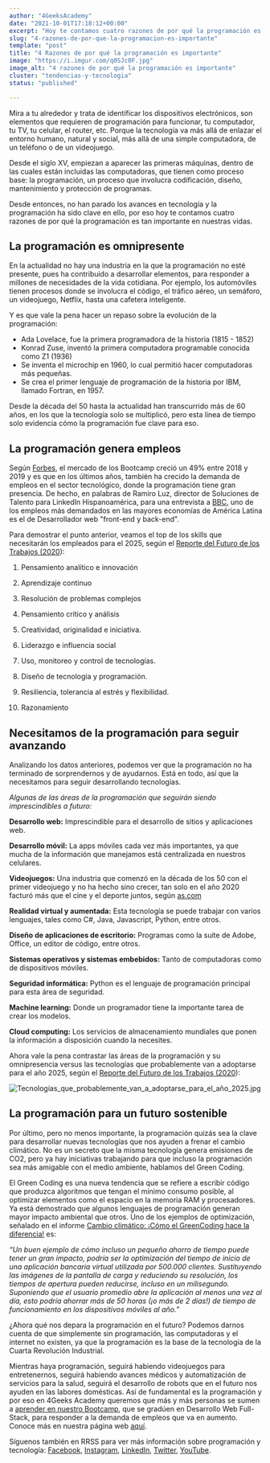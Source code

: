 ```yaml
---
author: "4GeeksAcademy"
date: "2021-10-01T17:18:12+00:00"
excerpt: "Hoy te contamos cuatro razones de por qué la programación es tan importante en nuestras vidas."
slug: "4-razones-de-por-que-la-programacion-es-importante"
template: "post"
title: "4 Razones de por qué la programación es importante"
image: "https://i.imgur.com/q0SJc0F.jpg"
image_alt: "4 razones de por qué la programación es importante"
cluster: "tendencias-y-tecnologia"
status: "published"

---
```


Mira a tu alrededor y trata de identificar los dispositivos electrónicos, son elementos que requieren de programación para funcionar, tu computador, tu TV, tu celular, el router, etc. Porque la tecnología va más allá de enlazar el entorno humano, natural y social, más allá de una simple computadora, de un teléfono o de un videojuego.

Desde el siglo XV, empiezan a aparecer las primeras máquinas, dentro de las cuales están incluidas las computadoras, que tienen como proceso base: la programación, un proceso que involucra codificación, diseño, mantenimiento y protección de programas.

Desde entonces, no han parado los avances en tecnología y la programación ha sido clave en ello, por eso hoy te contamos cuatro razones de por qué la programación es tan importante en nuestras vidas.

## La programación es omnipresente

En la actualidad no hay una industria en la que la programación no esté presente, pues ha contribuido a desarrollar elementos, para responder a millones de necesidades de la vida cotidiana. Por ejemplo, los automóviles tienen procesos donde se involucra el código, el tráfico aéreo, un semáforo, un videojuego, Netflix, hasta una cafetera inteligente.

Y es que vale la pena hacer un repaso sobre la evolución de la programación:

- Ada Lovelace, fue la primera programadora de la historia (1815 - 1852)
- Konrad Zuse, inventó la primera computadora programable conocida como Z1 (1936)
- Se inventa el microchip en 1960, lo cual permitió hacer computadoras más pequeñas.
- Se crea el primer lenguaje de programación de la historia por IBM, llamado Fortran, en 1957.

Desde la década del 50 hasta la actualidad han transcurrido más de 60 años, en los que la tecnología solo se multiplicó, pero esta línea de tiempo solo evidencia cómo la programación fue clave para eso.

## La programación genera empleos

Según [Forbes](https://www.forbes.com/sites/cognitiveworld/2020/02/26/future-of-work-we-cant-all-becomecoders/?sh=27645a47cb8f), el mercado de los Bootcamp creció un 49% entre 2018 y 2019 y es que en los últimos años, también ha crecido la demanda de empleos en el sector tecnológico, donde la programación tiene gran presencia. De hecho, en palabras de Ramiro Luz, director de Soluciones de Talento para LinkedIn Hispanoamérica, para una entrevista a [BBC](https://www.bbc.com/mundo/noticias-56247281), uno de los empleos más demandados en las mayores economías de América Latina es el de Desarrollador web "front-end y back-end".

Para demostrar el punto anterior, veamos el top de los skills que necesitarán los empleados para el 2025, según el [Reporte del Futuro de los Trabajos (2020](http://www3.weforum.org/docs/WEF_Future_of_Jobs_2020.pdf)):

1) Pensamiento analítico e innovación

2) Aprendizaje continuo

3) Resolución de problemas complejos

4) Pensamiento crítico y análisis

5) Creatividad, originalidad e iniciativa.

6) Liderazgo e influencia social

7) Uso, monitoreo y control de tecnologías.

8) Diseño de tecnología y programación.

9) Resiliencia, tolerancia al estrés y flexibilidad.

10) Razonamiento

## Necesitamos de la programación para seguir avanzando

Analizando los datos anteriores, podemos ver que la programación no ha terminado de sorprendernos y de ayudarnos. Está en todo, así que la necesitamos para seguir desarrollando tecnologías.

*Algunas de las áreas de la programación que seguirán siendo imprescindibles a futuro:*

**Desarrollo web:** Imprescindible para el desarrollo de sitios y aplicaciones web.

**Desarrollo móvil:** La apps móviles cada vez más importantes, ya que mucha de la información que manejamos está centralizada en nuestros celulares.

**Videojuegos:** Una industria que comenzó en la década de los 50 con el primer videojuego y no ha hecho sino crecer, tan solo en el año 2020 facturó más que el cine y el deporte juntos, según [as.com](https://as.com/meristation/2020/12/26/noticias/1608992024_963325.html)

**Realidad virtual y aumentada:** Esta tecnología se puede trabajar con varios lenguajes, tales como C#, Java, Javascript, Python, entre otros.

**Diseño de aplicaciones de escritorio:** Programas como la suite de Adobe, Office, un editor de código, entre otros.

**Sistemas operativos y sistemas embebidos:** Tanto de computadoras como de dispositivos móviles.

**Seguridad informática:** Python es el lenguaje de programación principal para esta área de seguridad.

**Machine learning:** Donde un programador tiene la importante tarea de crear los modelos.

**Cloud computing:** Los servicios de almacenamiento mundiales que ponen la información a disposición cuando la necesites.

Ahora vale la pena contrastar las áreas de la programación y su omnipresencia versus las tecnologías que probablemente van a adoptarse para el año 2025, según el [Reporte del Futuro de los Trabajos (2020](http://www3.weforum.org/docs/WEF_Future_of_Jobs_2020.pdf)):

![Tecnologías_que_probablemente_van_a_adoptarse_para_el_año_2025.jpg](../../../static/images/blog/Tecnologias_que_probablemente_van_a_adoptarse_para_el_ano_2025.jpg)

## La programación para un futuro sostenible

Por último, pero no menos importante, la programación quizás sea la clave para desarrollar nuevas tecnologías que nos ayuden a frenar el cambio climático. No es un secreto que la misma tecnología genera emisiones de CO2, pero ya hay iniciativas trabajando para que incluso la programación sea más amigable con el medio ambiente, hablamos del Green Coding.

El Green Coding es una nueva tendencia que se refiere a escribir código que produzca algoritmos que tengan el mínimo consumo posible, al optimizar elementos como el espacio en la memoria RAM y procesadores. Ya está demostrado que algunos lenguajes de programación generan mayor impacto ambiental que otros. Uno de los ejemplos de optimización, señalado en el informe [Cambio climático: ¡Cómo el GreenCoding hace la diferencia!](https://www.gft.com/int/en/index/discovery/thought-leadership/climate-change-how-greencoding-makes-a-difference/) es:

*“Un buen ejemplo de cómo incluso un pequeño ahorro de tiempo puede tener un gran impacto, podría ser la optimización del tiempo de inicio de una aplicación bancaria virtual utilizada por 500.000 clientes. Sustituyendo las imágenes de la pantalla de carga y reduciendo su resolución, los tiempos de apertura pueden reducirse, incluso en un milisegundo. Suponiendo que el usuario promedio abre la aplicación al menos una vez al día, esto podría ahorrar más de 50 horas (¡o más de 2 días!) de tiempo de funcionamiento en los dispositivos móviles al año.”*

¿Ahora qué nos depara la programación en el futuro? Podemos darnos cuenta de que simplemente sin programación, las computadoras y el internet no existen, ya que la programación es la base de la tecnología de la Cuarta Revolución Industrial.

Mientras haya programación, seguirá habiendo videojuegos para entretenernos, seguirá habiendo avances médicos y automatización de servicios para la salud, seguirá el desarrollo de robots que en el futuro nos ayuden en las labores domésticas. Así de fundamental es la programación y por eso en 4Geeks Academy queremos que más y más personas se sumen a [aprender en nuestro Bootcamp](https://4geeksacademy.com/es/geeks-vs-otros), que se gradúen en Desarrollo Web Full-Stack, para responder a la demanda de empleos que va en aumento. Conoce más en nuestra página web [aquí](https://4geeksacademy.com/es/inicio/?lang=es).

Síguenos también en RRSS para ver más información sobre programación y tecnología: [Facebook](https://www.facebook.com/4GeeksAcademyCL), [Instagram](https://www.instagram.com/4geeksacademycl/), [LinkedIn](https://www.linkedin.com/school/4geeks-academy-latam/), [Twitter](https://twitter.com/4geeksacademycl), [YouTube](https://www.youtube.com/c/4GeeksAcademy).

